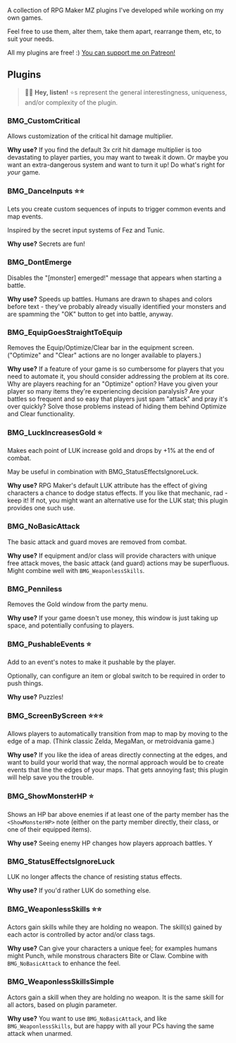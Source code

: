 A collection of RPG Maker MZ plugins I've developed while working on my own games.

Feel free to use them, alter them, take them apart, rearrange them, etc, to suit your needs.

All my plugins are free! :) [You can support me on Patreon!](https://www.patreon.com/c/BenMakesGames)

## Plugins

> 🧚‍♀️ **Hey, listen!** ⭐s represent the general interestingness, uniqueness, and/or complexity of the plugin.

### BMG_CustomCritical
Allows customization of the critical hit damage multiplier.

**Why use?** If you find the default 3x crit hit damage multiplier is too devastating to player parties, you may want to tweak it down. Or maybe you want an extra-dangerous system and want to turn it up! Do what's right for _your_ game.

### BMG_DanceInputs ⭐⭐
Lets you create custom sequences of inputs to trigger common events and map events.

Inspired by the secret input systems of Fez and Tunic.

**Why use?** Secrets are fun!

### BMG_DontEmerge
Disables the "\[monster\] emerged!" message that appears when starting a battle.

**Why use?** Speeds up battles. Humans are drawn to shapes and colors before text - they've probably already visually identified your monsters and are spamming the "OK" button to get into battle, anyway.

### BMG_EquipGoesStraightToEquip
Removes the Equip/Optimize/Clear bar in the equipment screen. ("Optimize" and "Clear" actions are no longer available to players.)

**Why use?** If a feature of your game is so cumbersome for players that you need to automate it, you should consider addressing the problem at its core. Why are players reaching for an "Optimize" option? Have you given your player so many items they're experiencing decision paralysis? Are your battles so frequent and so easy that players just spam "attack" and pray it's over quickly? Solve those problems instead of hiding them behind Optimize and Clear functionality.

### BMG_LuckIncreasesGold ⭐
Makes each point of LUK increase gold and drops by +1% at the end of combat.

May be useful in combination with BMG_StatusEffectsIgnoreLuck.

**Why use?** RPG Maker's default LUK attribute has the effect of giving characters a chance to dodge status effects. If you like that mechanic, rad - keep it! If not, you might want an alternative use for the LUK stat; this plugin provides one such use.

### BMG_NoBasicAttack
The basic attack and guard moves are removed from combat.

**Why use?** If equipment and/or class will provide characters with unique free attack moves, the basic attack (and guard) actions may be superfluous. Might combine well with `BMG_WeaponlessSkills`.

### BMG_Penniless
Removes the Gold window from the party menu.

**Why use?** If your game doesn't use money, this window is just taking up space, and potentially confusing to players.

### BMG_PushableEvents ⭐
Add <pushable> to an event's notes to make it pushable by the player.

Optionally, can configure an item or global switch to be required in order to push things.

**Why use?** Puzzles!

### BMG_ScreenByScreen ⭐⭐⭐
Allows players to automatically transition from map to map by moving to the edge of a map. (Think classic Zelda, MegaMan, or metroidvania game.)

**Why use?** If you like the idea of areas directly connecting at the edges, and want to build your world that way, the normal approach would be to create events that line the edges of your maps. That gets annoying fast; this plugin will help save you the trouble.

### BMG_ShowMonsterHP ⭐

Shows an HP bar above enemies if at least one of the party member has the `<ShowMonsterHP>` note (either on the party member directly, their class, or one of their equipped items).

**Why use?** Seeing enemy HP changes how players approach battles. Y

### BMG_StatusEffectsIgnoreLuck 

LUK no longer affects the chance of resisting status effects.

**Why use?** If you'd rather LUK do something else.

### BMG_WeaponlessSkills ⭐⭐
Actors gain skills while they are holding no weapon. The skill(s) gained by each actor is controlled by actor and/or class tags.

**Why use?** Can give your characters a unique feel; for examples humans might Punch, while monstrous characters Bite or Claw. Combine with `BMG_NoBasicAttack` to enhance the feel.

### BMG_WeaponlessSkillsSimple
Actors gain a skill when they are holding no weapon. It is the same skill for all actors, based on plugin parameter.

**Why use?** You want to use `BMG_NoBasicAttack`, and like `BMG_WeaponlessSkills`, but are happy with all your PCs having the same attack when unarmed.